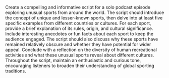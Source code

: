 Create a compelling and informative script for a solo podcast episode exploring unusual sports from around the world. The script should introduce the concept of unique and lesser-known sports, then delve into at least five specific examples from different countries or cultures. For each sport, provide a brief explanation of its rules, origin, and cultural significance. Include interesting anecdotes or fun facts about each sport to keep the audience engaged. The script should also discuss why these sports have remained relatively obscure and whether they have potential for wider appeal. Conclude with a reflection on the diversity of human recreational activities and what these unusual sports reveal about different cultures. Throughout the script, maintain an enthusiastic and curious tone, encouraging listeners to broaden their understanding of global sporting traditions.